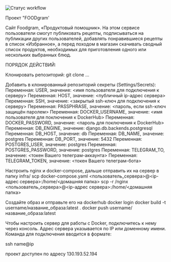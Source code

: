 ![Cтатус workflow](https://github.com/Nyles99/foodgram-project-react/actions/workflows/yamdb_workflow.yml/badge.svg)

Проект "FOODgram'

Cайт Foodgram, «Продуктовый помощник». На этом сервисе пользователи смогут публиковать рецепты, подписываться на публикации других пользователей, добавлять понравившиеся рецепты в список «Избранное», а перед походом в магазин скачивать сводный список продуктов, необходимых для приготовления одного или нескольких выбранных блюд.


ПОРЯДОК ДЕЙСТВИЙ:

Клонировать репозиторий:
git clone ...

Добавить в клонированный репозиторий секреты (Settings/Secrets):
Переменная: USER, значение: <имя пользователя для подключения к серверу>
Переменная: HOST, значение: <публичный ip-адрес сервера>
Переменная: SSH, значение: <закрытый ssh-ключ для подключения к серверу>
Переменная: PASSPHRASE, значение: <пароль, если ssh-ключ защищён паролем>
Переменная: DOCKER_USERNAME, значение: <имя пользователя для поключения к DockerHub>
Переменная: DOCKER_PASSWORD, значение: <пароль для поключения к DockerHub>
Переменная: DB_ENGINE, значение: django.db.backends.postgresql
Переменная: DB_HOST, значение: db
Переменная: DB_NAME, значение: postgres
Переменная: DB_PORT, значение: 5432
Переменная: POSTGRES_USER, значение: postgres
Переменная: POSTGRES_PASSWORD, значение: postgres
Переменная: TELEGRAM_TO, значение: <токен Вашего телеграм-аккаунта>
Переменная: TELEGRAM_TOKEN, значение: <токен Вашего телеграм-бота>

Настроить nginx и docker-compose, дальше отправить их на сервер в папку infra/
scp docker-compose.yaml <пользователь_сервера>@<ip-адрес сервера>:/home/<домашняя папка>
scp -r /nginx <пользователь_сервера>@<ip-адрес сервера>:/home/<домашняя папка>

Создайте образ и отправьте его на dockerhub
docker login
docker build -t username/название_образа:latest .
docker push username/название_образа:latest

Чтобы настроить сервер для работы с Docker, подключитесь к нему через консоль. 
Адрес сервера указывается по IP или доменному имени. Команда для подключения вводится в формате:

ssh name@ip

проект доступен по адресу 130.193.52.194